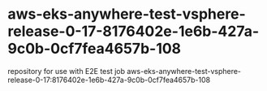 # aws-eks-anywhere-test-vsphere-release-0-17-8176402e-1e6b-427a-9c0b-0cf7fea4657b-108
repository for use with E2E test job aws-eks-anywhere-test-vsphere-release-0-17:8176402e-1e6b-427a-9c0b-0cf7fea4657b-108
